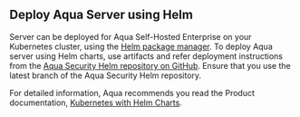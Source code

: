 ## Deploy Aqua Server using Helm

Server can be deployed for Aqua Self-Hosted Enterprise on your Kubernetes cluster, using the [Helm package manager](https://helm.sh/). To deploy Aqua server using Helm charts, use artifacts and refer deployment instructions from the [Aqua Security Helm repository on GitHub](https://github.com/aquasecurity/aqua-helm/). Ensure that you use the latest branch of the Aqua Security Helm repository.

For detailed information, Aqua recommends you read the Product documentation, [Kubernetes with Helm Charts](https://docs.aquasec.com/docs/kubernetes-with-helm).